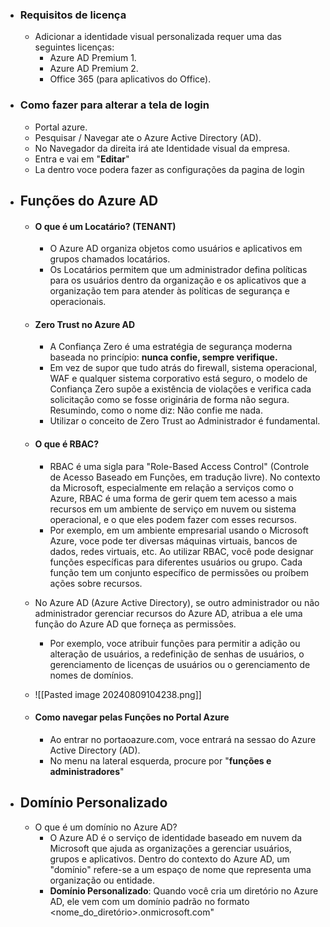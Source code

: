 - ### **Requisitos de licença**
	- Adicionar a identidade visual personalizada requer uma das seguintes licenças:
		- Azure AD Premium 1.
		- Azure AD Premium 2.
		- Office 365 (para aplicativos do Office).
- ### **Como fazer para alterar a tela de login**
	- Portal azure.
	- Pesquisar / Navegar ate o Azure Active Directory (AD).
	- No Navegador da direita irá ate Identidade visual da empresa.
	- Entra e vai em "**Editar**"
	- La dentro voce podera fazer as configurações da pagina de login
	
- ## **Funções do Azure AD**
	- #### O que é um Locatário? (TENANT)
		- O Azure AD organiza objetos como usuários e aplicativos em grupos chamados locatários.
		- Os Locatários permitem que um administrador defina políticas para os usuários dentro da organização e os aplicativos que a organização tem para atender às políticas de segurança e operacionais.
	- #### **Zero Trust no Azure AD**
		- A Confiança Zero é uma estratégia de segurança moderna baseada no princípio: **nunca confie, sempre verifique.**
		- Em vez de supor que tudo atrás do firewall, sistema operacional, WAF e qualquer sistema corporativo está seguro, o modelo de Confiança Zero supõe a existência de violações e verifica cada solicitação como se fosse originária de forma não segura. Resumindo, como o nome diz: Não confie me nada.
		- Utilizar o conceito de Zero Trust ao Administrador é fundamental.
	- #### **O que é RBAC?**
		- RBAC é uma sigla para "Role-Based Access Control" (Controle de Acesso Baseado em Funções, em tradução livre). No contexto da Microsoft, especialmente em relação a serviços como o Azure, RBAC é uma forma de gerir quem tem acesso a mais recursos em um ambiente de serviço em nuvem ou sistema operacional, e o que eles podem fazer com esses recursos.
		- Por exemplo, em um ambiente empresarial usando o Microsoft Azure, voce pode ter diversas máquinas virtuais, bancos de dados, redes virtuais, etc. Ao utilizar RBAC, você pode designar funções específicas para diferentes usuários ou grupo. Cada função tem um conjunto específico de permissões ou proíbem ações sobre recursos.
		
	- No Azure AD (Azure Active Directory), se outro administrador ou não administrador gerenciar recursos do Azure AD, atribua a ele uma função do Azure AD que forneça as permissões.
		- Por exemplo, voce atribuir funções para permitir a adição ou alteração de usuários, a redefinição de senhas de usuários, o gerenciamento de licenças de usuários ou o gerenciamento de nomes de domínios.
	- ![[Pasted image 20240809104238.png]]
	- #### **Como navegar pelas Funções no Portal Azure**
		- Ao entrar no portaoazure.com, voce entrará na sessao do Azure Active Directory (AD).
		- No menu na lateral esquerda, procure por "**funções e administradores**"
		
- ## Domínio Personalizado
	- O que é um domínio no Azure AD?
		- O Azure AD é o serviço de identidade baseado em nuvem da Microsoft que ajuda as organizações a gerenciar usuários, grupos e aplicativos. Dentro do contexto do Azure AD, um "domínio" refere-se a um espaço de nome que representa uma organização ou entidade.
		- **Domínio Personalizado**: Quando você cria um diretório  no Azure AD, ele vem com um domínio padrão no formato <nome_do_diretório>.onmicrosoft.com"
